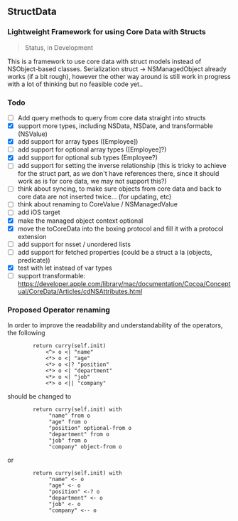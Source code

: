 ## StructData
### Lightweight Framework for using Core Data with Structs

> Status, in Development

This is a framework to use core data with struct models instead of NSObject-based classes. Serialization struct -> NSManagedObject already works (if a bit rough), however the other way around is still work in progress with a lot of thinking but no feasible code yet..

### Todo
- [ ] Add query methods to query from core data straight into structs
- [x] support more types, including NSData, NSDate, and transformable (NSValue)
- [x] add support for array types ([Employee])
- [ ] add support for optional array types ([Employee]?)
- [x] add support for optional sub types (Employee?)
- [ ] add support for setting the inverse relationship (this is tricky to achieve for the struct part, as we don't have references there, since it should work as is for core data, we may not support this?)
- [ ] think about syncing, to make sure objects from core data and back to core data are not inserted twice... (for updating, etc)
- [ ] think about renaming to CoreValue / NSManagedValue
- [ ] add iOS target
- [x] make the managed object context optional
- [x] move the toCoreData into the boxing protocol and fill it with a protocol extension
- [ ] add support for nsset / unordered lists
- [ ] add support for fetched properties (could be a struct a la (objects, predicate))
- [x] test with let instead of var types
- [ ] support transformable: https://developer.apple.com/library/mac/documentation/Cocoa/Conceptual/CoreData/Articles/cdNSAttributes.html

### Proposed Operator renaming
In order to improve the readability and understandability of the operators, the following
```
        return curry(self.init)
            <^> o <| "name"
            <*> o <| "age"
            <*> o <|? "position"
            <*> o <| "department"
            <*> o <| "job"
            <*> o <|| "company"
```

should be changed to
```
        return curry(self.init) with
             "name" from o
             "age" from o
             "position" optional-from o
             "department" from o
             "job" from o
             "company" object-from o
```
or
```
        return curry(self.init) with
             "name" <- o
             "age" <- o
             "position" <-? o
             "department" <- o
             "job" <- o
             "company" <-- o
```
